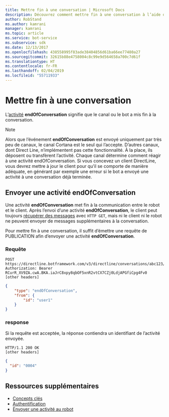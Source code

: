 ```yaml
---
title: Mettre fin à une conversation | Microsoft Docs
description: Découvrez comment mettre fin à une conversation à l’aide de l’API Direct Line v3.0.
author: RobStand
ms.author: kamrani
manager: kamrani
ms.topic: article
ms.service: bot-service
ms.subservice: sdk
ms.date: 12/13/2017
ms.openlocfilehash: 438558995f83ade38404856d61ba66ee77480a27
ms.sourcegitcommit: 32615b88e4758004c8c99e9d564658a700c7d61f
ms.translationtype: HT
ms.contentlocale: fr-FR
ms.lasthandoff: 02/04/2019
ms.locfileid: "55711933"
---
```

# <a name="end-a-conversation"></a>Mettre fin à une conversation

L’[activité](bot-framework-rest-connector-activities.md) **endOfConversation** signifie que le canal ou le bot a mis fin à la conversation. 

> [!NOTE] 
> Alors que l’événement **endOfConversation** est envoyé uniquement par très peu de canaux, le canal Cortana est le seul qui l’accepte. D’autres canaux, dont Direct Line, n’implémentent pas cette fonctionnalité. À la place, ils déposent ou transfèrent l’activité. Chaque canal détermine comment réagir à une activité endOfConversation. Si vous concevez un client DirectLine, vous devrez mettre à jour le client pour qu’il se comporte de manière adéquate, en générant par exemple une erreur si le bot a envoyé une activité à une conversation déjà terminée.

## <a name="send-an-endofconversation-activity"></a>Envoyer une activité endOfConversation

Une activité **endOfConversation** met fin à la communication entre le robot et le client. Après l’envoi d’une activité **endOfConversation**, le client peut toujours [récupérer des messages](bot-framework-rest-direct-line-3-0-receive-activities.md#http-get) avec `HTTP GET`, mais ni le client ni le robot ne peuvent envoyer de messages supplémentaires à la conversation. 

Pour mettre fin à une conversation, il suffit d’émettre une requête de PUBLICATION afin d’envoyer une activité **endOfConversation**.

### <a name="request"></a>Requête

```http
POST https://directline.botframework.com/v3/directline/conversations/abc123/activities
Authorization: Bearer RCurR_XV9ZA.cwA.BKA.iaJrC8xpy8qbOF5xnR2vtCX7CZj0LdjAPGfiCpg4Fv0
[other headers]
```

```json
{
    "type": "endOfConversation",
    "from": {
        "id": "user1"
    }
}
```

### <a name="response"></a>response

Si la requête est acceptée, la réponse contiendra un identifiant de l’activité envoyée.

```http
HTTP/1.1 200 OK
[other headers]
```

```json
{
  "id": "0004"
}
```

## <a name="additional-resources"></a>Ressources supplémentaires

- [Concepts clés](bot-framework-rest-direct-line-3-0-concepts.md)
- [Authentification](bot-framework-rest-direct-line-3-0-authentication.md)
- [Envoyer une activité au robot](bot-framework-rest-direct-line-3-0-send-activity.md)
